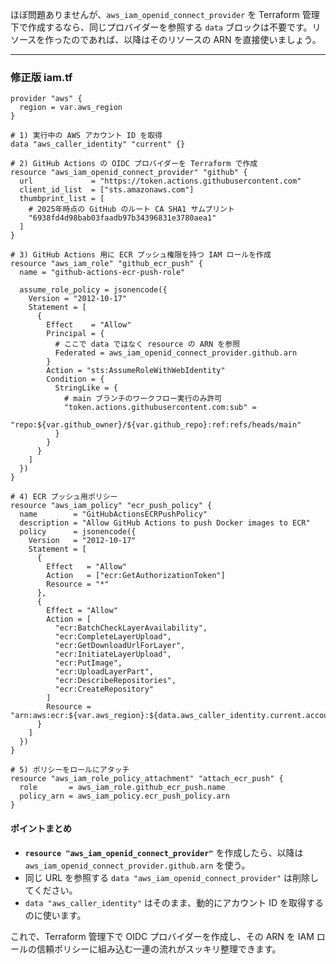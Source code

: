 ほぼ問題ありませんが、`aws_iam_openid_connect_provider` を Terraform 管理下で作成するなら、同じプロバイダーを参照する `data` ブロックは不要です。リソースを作ったのであれば、以降はそのリソースの ARN を直接使いましょう。

---

### 修正版 iam.tf

```hcl
provider "aws" {
  region = var.aws_region
}

# 1) 実行中の AWS アカウント ID を取得
data "aws_caller_identity" "current" {}

# 2) GitHub Actions の OIDC プロバイダーを Terraform で作成
resource "aws_iam_openid_connect_provider" "github" {
  url             = "https://token.actions.githubusercontent.com"
  client_id_list  = ["sts.amazonaws.com"]
  thumbprint_list = [
    # 2025年時点の GitHub のルート CA SHA1 サムプリント
    "6938fd4d98bab03faadb97b34396831e3780aea1"
  ]
}

# 3) GitHub Actions 用に ECR プッシュ権限を持つ IAM ロールを作成
resource "aws_iam_role" "github_ecr_push" {
  name = "github-actions-ecr-push-role"

  assume_role_policy = jsonencode({
    Version = "2012-10-17"
    Statement = [
      {
        Effect    = "Allow"
        Principal = {
          # ここで data ではなく resource の ARN を参照
          Federated = aws_iam_openid_connect_provider.github.arn
        }
        Action = "sts:AssumeRoleWithWebIdentity"
        Condition = {
          StringLike = {
            # main ブランチのワークフロー実行のみ許可
            "token.actions.githubusercontent.com:sub" =
              "repo:${var.github_owner}/${var.github_repo}:ref:refs/heads/main"
          }
        }
      }
    ]
  })
}

# 4) ECR プッシュ用ポリシー
resource "aws_iam_policy" "ecr_push_policy" {
  name        = "GitHubActionsECRPushPolicy"
  description = "Allow GitHub Actions to push Docker images to ECR"
  policy      = jsonencode({
    Version   = "2012-10-17"
    Statement = [
      {
        Effect   = "Allow"
        Action   = ["ecr:GetAuthorizationToken"]
        Resource = "*"
      },
      {
        Effect = "Allow"
        Action = [
          "ecr:BatchCheckLayerAvailability",
          "ecr:CompleteLayerUpload",
          "ecr:GetDownloadUrlForLayer",
          "ecr:InitiateLayerUpload",
          "ecr:PutImage",
          "ecr:UploadLayerPart",
          "ecr:DescribeRepositories",
          "ecr:CreateRepository"
        ]
        Resource = "arn:aws:ecr:${var.aws_region}:${data.aws_caller_identity.current.account_id}:repository/${var.repository_name}"
      }
    ]
  })
}

# 5) ポリシーをロールにアタッチ
resource "aws_iam_role_policy_attachment" "attach_ecr_push" {
  role       = aws_iam_role.github_ecr_push.name
  policy_arn = aws_iam_policy.ecr_push_policy.arn
}
```

#### ポイントまとめ

- **`resource "aws_iam_openid_connect_provider"`** を作成したら、以降は `aws_iam_openid_connect_provider.github.arn` を使う。
- 同じ URL を参照する `data "aws_iam_openid_connect_provider"` は削除してください。
- `data "aws_caller_identity"` はそのまま、動的にアカウント ID を取得するのに使います。

これで、Terraform 管理下で OIDC プロバイダーを作成し、その ARN を IAM ロールの信頼ポリシーに組み込む一連の流れがスッキリ整理できます。
